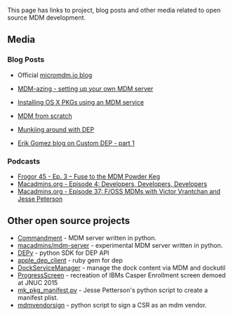 This page has links to project, blog posts and other media related to open source MDM development.

## Media

### Blog Posts

* Official [micromdm.io blog](http://micromdm.io/blog/)

* [MDM-azing - setting up your own MDM server](http://enterprisemac.bruienne.com/2015/06/06/mdm-azing-setting-up-your-own-mdm-server/)
* [Installing OS X PKGs using an MDM service](http://enterprisemac.bruienne.com/2015/11/17/installing-os-x-pkgs-using-an-mdm-service/)
* [MDM from scratch](https://groob.io/posts/mdm-experiments/)
* [Munkiing around with DEP](https://groob.io/posts/dep-micromdm-munki/)
* [Erik Gomez blog on Custom DEP - part 1](http://blog.eriknicolasgomez.com/2017/03/08/Custom-DEP-Part-1-An-Introduction/)


### Podcasts
* [Frogor 45 - Ep. 3 – Fuse to the MDM Powder Keg](https://www.afp548.com/2016/03/07/ep-3-fuse-to-the-mdm-powder-keg/)
* [Macadmins.org - Episode 4: Developers, Developers, Developers](http://podcast.macadmins.org/2016/05/17/macadmins-org-podcast-episode-4-developers-developers-developers/)
* [Macadmins.org - Episode 37: F/OSS MDMs with Victor Vrantchan and Jesse Peterson](http://podcast.macadmins.org/2017/05/24/episode-37-foss-mdms-with-victor-vrantchan-and-jesse-peterson/)

## Other open source projects
* [Commandment](https://github.com/jessepeterson/commandment) - MDM server written in python.
* [macadmins/mdm-server](https://github.com/macadmins/mdm-server) - experimental MDM server written in python.
* [DEPy](https://github.com/bruienne/depy) - python SDK for DEP API
* [apple_dep_client](https://github.com/cellabus/apple_dep_client) - ruby gem for dep
* [DockServiceManager](https://github.com/ygini/DockServiceManager) - manage the dock content via MDM and dockutil
* [ProgressScreen](https://github.com/jason-tratta/ProgressScreen) - recreation of IBMs Casper Enrollment screen demoed at JNUC 2015
* [mk_pkg_manifest.py](https://gist.github.com/jessepeterson/d9d1f592a8c54395827f73dc60b3a0f3) - Jesse Petterson's python script to create a manifest plist.
* [mdmvendorsign](https://github.com/grinich/mdmvendorsign) - python script to sign a CSR as an mdm vendor.